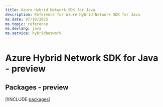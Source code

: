```yaml
---
title: Azure Hybrid Network SDK for Java
description: Reference for Azure Hybrid Network SDK for Java
ms.date: 07/10/2025
ms.topic: reference
ms.devlang: java
ms.service: hybridnetwork
---
```

# Azure Hybrid Network SDK for Java - preview
## Packages - preview
[!INCLUDE [packages](hybrid-network-index.md)]